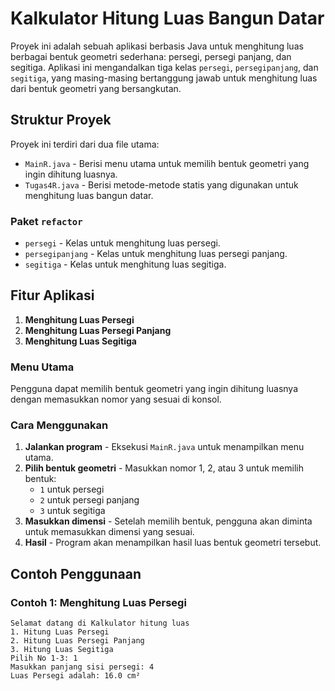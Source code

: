 # Kalkulator Hitung Luas Bangun Datar

Proyek ini adalah sebuah aplikasi berbasis Java untuk menghitung luas berbagai bentuk geometri sederhana: persegi, persegi panjang, dan segitiga. Aplikasi ini mengandalkan tiga kelas `persegi`, `persegipanjang`, dan `segitiga`, yang masing-masing bertanggung jawab untuk menghitung luas dari bentuk geometri yang bersangkutan.

## Struktur Proyek

Proyek ini terdiri dari dua file utama:
- `MainR.java` - Berisi menu utama untuk memilih bentuk geometri yang ingin dihitung luasnya.
- `Tugas4R.java` - Berisi metode-metode statis yang digunakan untuk menghitung luas bangun datar.

### Paket `refactor`
- `persegi` - Kelas untuk menghitung luas persegi.
- `persegipanjang` - Kelas untuk menghitung luas persegi panjang.
- `segitiga` - Kelas untuk menghitung luas segitiga.

## Fitur Aplikasi

1. **Menghitung Luas Persegi**
2. **Menghitung Luas Persegi Panjang**
3. **Menghitung Luas Segitiga**

### Menu Utama

Pengguna dapat memilih bentuk geometri yang ingin dihitung luasnya dengan memasukkan nomor yang sesuai di konsol.

### Cara Menggunakan

1. **Jalankan program** - Eksekusi `MainR.java` untuk menampilkan menu utama.
2. **Pilih bentuk geometri** - Masukkan nomor 1, 2, atau 3 untuk memilih bentuk:
    - `1` untuk persegi
    - `2` untuk persegi panjang
    - `3` untuk segitiga
3. **Masukkan dimensi** - Setelah memilih bentuk, pengguna akan diminta untuk memasukkan dimensi yang sesuai.
4. **Hasil** - Program akan menampilkan hasil luas bentuk geometri tersebut.

## Contoh Penggunaan

### Contoh 1: Menghitung Luas Persegi

```plaintext
Selamat datang di Kalkulator hitung luas
1. Hitung Luas Persegi
2. Hitung Luas Persegi Panjang
3. Hitung Luas Segitiga
Pilih No 1-3: 1
Masukkan panjang sisi persegi: 4
Luas Persegi adalah: 16.0 cm²
